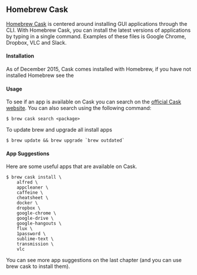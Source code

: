 ## Homebrew Cask

[Homebrew Cask](https://caskroom.github.io/) is centered around installing GUI applications through the CLI. With Homebrew Cask, you can install the latest versions of applications by typing in a single command. Examples of these files is Google Chrome, Dropbox, VLC and Slack.

#### Installation

As of December 2015, Cask comes installed with Homebrew, if you have not installed Homebrew see the

#### Usage

To see if an app is available on Cask you can search on the [official Cask website](https://caskroom.github.io/search). You can also search using the following command:

```
$ brew cask search <package>
```

To update brew and upgrade all install apps

    $ brew update && brew upgrade `brew outdated`

#### App Suggestions

Here are some useful apps that are available on Cask.

```
$ brew cask install \
    alfred \
    appcleaner \
    caffeine \
    cheatsheet \
    docker \
    dropbox \
    google-chrome \
    google-drive \
    google-hangouts \
    flux \
    1password \
    sublime-text \
    transmission \
    vlc
```

You can see more app suggestions on the last chapter \(and you can use brew cask to install them\).

